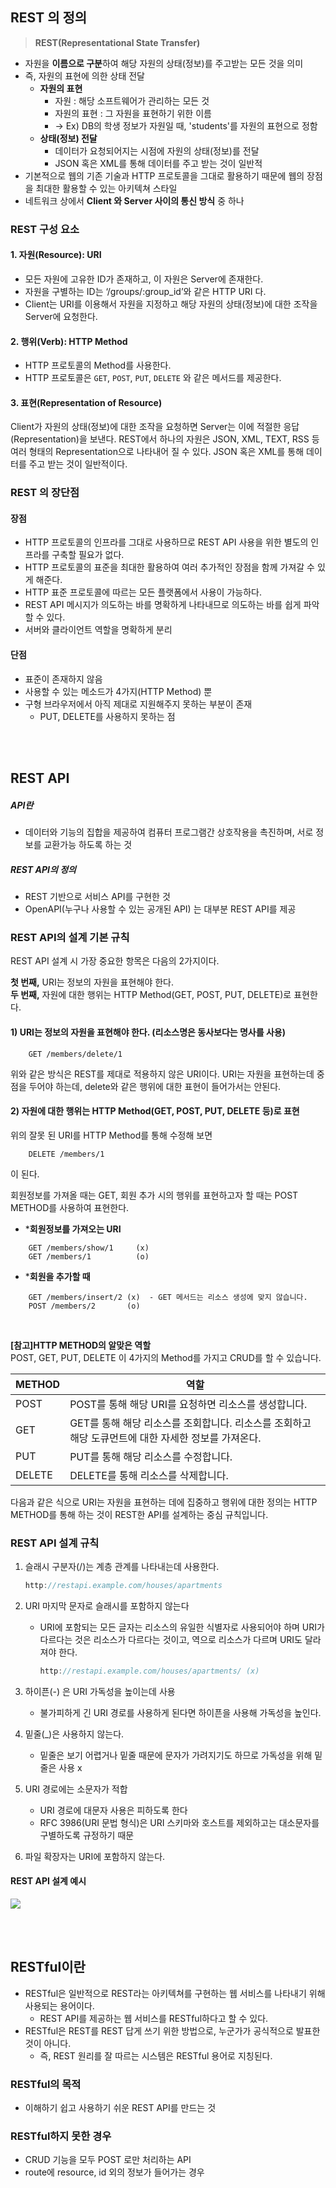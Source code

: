 ## REST 의 정의

> **REST(Representational State Transfer)**

- 자원을 **이름으로 구분**하여 해당 자원의 상태(정보)를 주고받는 모든 것을 의미
- 즉, 자원의 표현에 의한 상태 전달
    - **자원의 표현**
        - 자원 : 해당 소프트웨어가 관리하는 모든 것
        - 자원의 표현 : 그 자원을 표현하기 위한 이름
        - -> Ex) DB의 학생 정보가 자원일 때, 'students'를 자원의 표현으로 정함
    - **상태(정보) 전달**
        - 데이터가 요청되어지는 시점에 자원의 상태(정보)를 전달
        - JSON 혹은 XML를 통해 데이터를 주고 받는 것이 일반적
- 기본적으로 웹의 기존 기술과 HTTP 프로토콜을 그대로 활용하기 때문에 웹의 장점을 최대한 활용할 수 있는 아키텍쳐 스타일
- 네트워크 상에서 **Client 와 Server 사이의 통신 방식** 중 하나

### REST 구성 요소

#### 1. 자원(Resource): URI
* 모든 자원에 고유한 ID가 존재하고, 이 자원은 Server에 존재한다.
* 자원을 구별하는 ID는 ‘/groups/:group_id’와 같은 HTTP URI 다.
* Client는 URI를 이용해서 자원을 지정하고 해당 자원의 상태(정보)에 대한 조작을 Server에 요청한다.
#### 2. 행위(Verb): HTTP Method
* HTTP 프로토콜의 Method를 사용한다.
* HTTP 프로토콜은 `GET`, `POST`, `PUT`, `DELETE` 와 같은 메서드를 제공한다.
#### 3. 표현(Representation of Resource)
Client가 자원의 상태(정보)에 대한 조작을 요청하면 Server는 이에 적절한 응답(Representation)을 보낸다.
REST에서 하나의 자원은 JSON, XML, TEXT, RSS 등 여러 형태의 Representation으로 나타내어 질 수 있다.
JSON 혹은 XML를 통해 데이터를 주고 받는 것이 일반적이다.

### REST 의 장단점
#### 장점
  - HTTP 프로토콜의 인프라를 그대로 사용하므로 REST API 사용을 위한 별도의 인프라를 구축할 필요가 없다.
  - HTTP 프로토콜의 표준을 최대한 활용하여 여러 추가적인 장점을 함께 가져갈 수 있게 해준다.
  - HTTP 표준 프로토콜에 따르는 모든 플랫폼에서 사용이 가능하다.
  - REST API 메시지가 의도하는 바를 명확하게 나타내므로 의도하는 바를 쉽게 파악할 수 있다.
  - 서버와 클라이언트 역할을 명확하게 분리
#### 단점
  - 표준이 존재하지 않음
  - 사용할 수 있는 메소드가 4가지(HTTP Method) 뿐
  - 구형 브라우저에서 아직 제대로 지원해주지 못하는 부분이 존재
      - PUT, DELETE를 사용하지 못하는 점

<br/><br/>

## REST API
##### API란
* 데이터와 기능의 집합을 제공하여 컴퓨터 프로그램간 상호작용을 촉진하며, 서로 정보를 교환가능 하도록 하는 것
##### REST API의 정의
- REST 기반으로 서비스 API를 구현한 것
- OpenAPI(누구나 사용할 수 있는 공개된 API) 는 대부분 REST API를 제공

### REST API의 설계 기본 규칙

REST API 설계 시 가장 중요한 항목은 다음의 2가지이다.

**첫 번째,** URI는 정보의 자원을 표현해야 한다.  
**두 번째,** 자원에 대한 행위는 HTTP Method(GET, POST, PUT, DELETE)로 표현한다.

#### 1) URI는 정보의 자원을 표현해야 한다. (리소스명은 동사보다는 명사를 사용)

```
    GET /members/delete/1
```

위와 같은 방식은 REST를 제대로 적용하지 않은 URI이다. URI는 자원을 표현하는데 중점을 두어야 하는데, delete와 같은 행위에 대한 표현이 들어가서는 안된다.


#### 2) 자원에 대한 행위는 HTTP Method(GET, POST, PUT, DELETE 등)로 표현

위의 잘못 된 URI를 HTTP Method를 통해 수정해 보면

```
    DELETE /members/1
```

이 된다.

회원정보를 가져올 때는 GET, 회원 추가 시의 행위를 표현하고자 할 때는 POST METHOD를 사용하여 표현한다.


* ***회원정보를 가져오는 URI**

```
    GET /members/show/1     (x)
    GET /members/1          (o)
```

* ***회원을 추가할 때**

```
    GET /members/insert/2 (x)  - GET 메서드는 리소스 생성에 맞지 않습니다.
    POST /members/2       (o)
```

<br/>

**[참고]HTTP METHOD의 알맞은 역할**  
POST, GET, PUT, DELETE 이 4가지의 Method를 가지고 CRUD를 할 수 있습니다.

|METHOD|역할|
|---|---|
|POST|POST를 통해 해당 URI를 요청하면 리소스를 생성합니다.|
|GET|GET를 통해 해당 리소스를 조회합니다. 리소스를 조회하고 해당 도큐먼트에 대한 자세한 정보를 가져온다.|
|PUT|PUT를 통해 해당 리소스를 수정합니다.|
|DELETE|DELETE를 통해 리소스를 삭제합니다.|

다음과 같은 식으로 URI는 자원을 표현하는 데에 집중하고 행위에 대한 정의는 HTTP METHOD를 통해 하는 것이 REST한 API를 설계하는 중심 규칙입니다.


### REST API 설계 규칙

1. 슬래시 구분자(/)는 계층 관계를 나타내는데 사용한다.
    
    ```javascript
    http://restapi.example.com/houses/apartments
    ```
    
2. URI 마지막 문자로 슬래시를 포함하지 않는다
    - URI에 포함되는 모든 글자는 리소스의 유일한 식별자로 사용되어야 하며 URI가 다르다는 것은 리소스가 다르다는 것이고, 역으로 리소스가 다르며 URI도 달라져야 한다.
        
        ```javascript
        http://restapi.example.com/houses/apartments/ (x)
        ```
        
3. 하이픈(-) 은 URI 가독성을 높이는데 사용
    - 불가피하게 긴 URI 경로를 사용하게 된다면 하이픈을 사용해 가독성을 높인다.
4. 밑줄(_)은 사용하지 않는다.
    - 밑줄은 보기 어렵거나 밑줄 때문에 문자가 가려지기도 하므로 가독성을 위해 밑줄은 사용 x
5. URI 경로에는 소문자가 적합
    - URI 경로에 대문자 사용은 피하도록 한다
    - RFC 3986(URI 문법 형식)은 URI 스키마와 호스트를 제외하고는 대소문자를 구별하도록 규정하기 때문
6. 파일 확장자는 URI에 포함하지 않는다.

#### REST API 설계 예시  
![](https://velog.velcdn.com/images%2Fseokkitdo%2Fpost%2Fee310168-ede2-491d-a01a-c69e4327fc74%2FRESTAPI.PNG)

<br/><br/>

## RESTful이란

- RESTful은 일반적으로 REST라는 아키텍쳐를 구현하는 웹 서비스를 나타내기 위해 사용되는 용어이다.
    - REST API를 제공하는 웹 서비스를 RESTful하다고 할 수 있다.
- RESTful은 REST를 REST 답게 쓰기 위한 방법으로, 누군가가 공식적으로 발표한 것이 아니다.
    - 즉, REST 원리를 잘 따르는 시스템은 RESTful 용어로 지칭된다.

### RESTful의 목적

- 이해하기 쉽고 사용하기 쉬운 REST API를 만드는 것

### RESTful하지 못한 경우

- CRUD 기능을 모두 POST 로만 처리하는 API
- route에 resource, id 외의 정보가 들어가는 경우